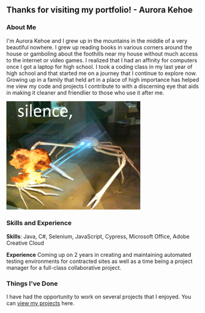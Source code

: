 ## Thanks for visiting my portfolio! - Aurora Kehoe

### About Me
I'm Aurora Kehoe and I grew up in the mountains in the middle of a very beautiful nowhere. I grew up reading books in various corners around the house or gamboling about the foothills near my house without much access to the internet or video games. I realized that I had an affinity for computers once I got a laptop for high school. I took a coding class in my last year of high school and that started me on a journey that I continue to explore now. Growing up in a family that held art in a place of high importance has helped me view my code and projects I contribute to with a discerning eye that aids in making it cleaner and friendlier to those who use it after me. 

<img width="350" alt="headshot" src="images/IMG_6431.PNG">


### Skills and Experience
**Skills**: Java, C#, Selenium, JavaScript, Cypress, Microsoft Office, Adobe Creative Cloud


**Experience** Coming up on 2 years in creating and maintaining automated testing environments for contracted sites as well as a time being a project manager for a full-class collaborative project.

### Things I've Done
I have had the opportunity to work on several projects that I enjoyed. You can [view my projects](projects.md) here.
